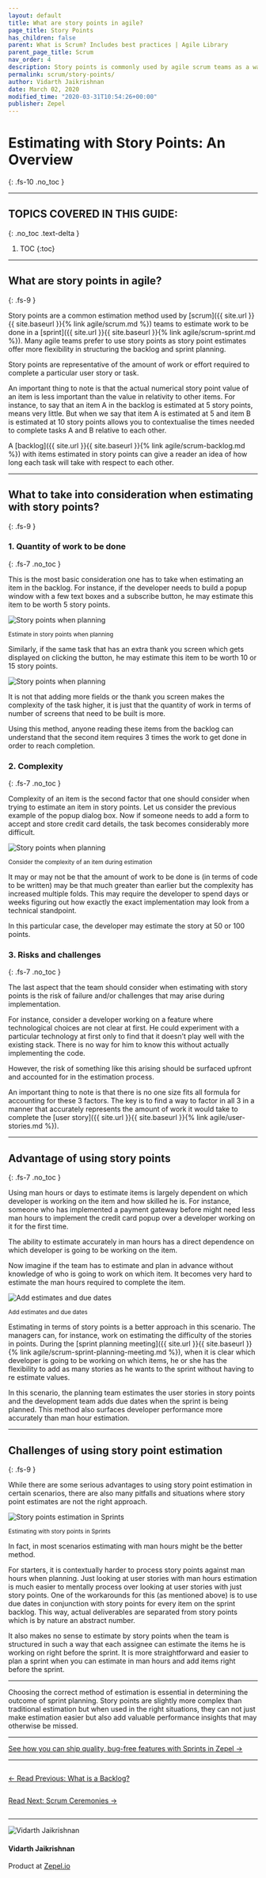 ```yaml
---
layout: default
title: What are story points in agile?
page_title: Story Points
has_children: false
parent: What is Scrum? Includes best practices | Agile Library
parent_page_title: Scrum
nav_order: 4
description: Story points is commonly used by agile scrum teams as a way of estimating how much work needs to be done. Learn more about story points.
permalink: scrum/story-points/
author: Vidarth Jaikrishnan
date: March 02, 2020
modified_time: "2020-03-31T10:54:26+00:00"
publisher: Zepel
---
```


# Estimating with Story Points: An Overview
{: .fs-10 .no_toc }

---

## TOPICS COVERED IN THIS GUIDE:
{: .no_toc .text-delta }

1. TOC
{:toc}

---

## What are story points in agile?
{: .fs-9 }

Story points are a common estimation method used by [scrum]({{ site.url }}{{ site.baseurl }}{% link agile/scrum.md %}) teams to estimate work to be done in a [sprint]({{ site.url }}{{ site.baseurl }}{% link agile/scrum-sprint.md %}). Many agile teams prefer to use story points as story point estimates offer more flexibility in structuring the backlog and sprint planning. 

Story points are representative of the amount of work or effort required to complete a particular user story or task. 

An important thing to note is that the actual numerical story point value of an item is less important than the value in relativity to other items. For instance, to say that an item A in the backlog is estimated at 5 story points, means very little. But when we say that item A is estimated at 5 and item B is estimated at 10 story points allows you to contextualise the times needed to complete tasks A and B relative to each other. 

A [backlog]({{ site.url }}{{ site.baseurl }}{% link agile/scrum-backlog.md %}) with items estimated in story points can give a reader an idea of how long each task will take with respect to each other.

---

## What to take into consideration when estimating with story points?
{: .fs-9 }

### 1. Quantity of work to be done
{: .fs-7 .no_toc }

This is the most basic consideration one has to take when estimating an item in the backlog. For instance, if the developer needs to build a popup window with a few text boxes and a subscribe button, he may estimate this item to be worth 5 story points.

![Story points when planning](/agile/assets/uploads/story-points-planning.png)
<div class="caption">
<small>Estimate in story points when planning</small>
</div>

Similarly, if the same task that has an extra thank you screen which gets displayed on clicking the button, he may estimate this item to be worth 10 or 15 story points. 

![Story points when planning](/agile/assets/uploads/estimate-with-story-points-planning.png)

It is not that adding more fields or the thank you screen makes the complexity of the task higher, it is just that the quantity of work in terms of number of screens that need to be built is more. 

Using this method, anyone reading these items from the backlog can understand that the second item requires 3 times the work to get done in order to reach completion. 

### 2. Complexity
{: .fs-7 .no_toc }

Complexity of an item is the second factor that one should consider when trying to estimate an item in story points. Let us consider the previous example of the popup dialog box. Now if someone needs to add a form to accept and store credit card details, the task becomes considerably more difficult. 

![Story points when planning](/agile/assets/uploads/complexity-story-points.png)
<div class="caption">
<small>Consider the complexity of an item during estimation</small>
</div>

It may or may not be that the amount of work to be done is (in terms of code to be written) may be that much greater than earlier but the complexity has increased multiple folds. This may require the developer to spend days or weeks figuring out how exactly the exact implementation may look from a technical standpoint. 
 
In this particular case, the developer may estimate the story at 50 or 100 points. 

### 3. Risks and challenges 
{: .fs-7 .no_toc }

The last aspect that the team should consider when estimating with story points is the risk of failure and/or challenges that may arise during implementation. 

For instance, consider a developer working on a feature where technological choices are not clear at first. He could experiment with a particular technology at first only to find that it doesn’t play well with the existing stack. There is no way for him to know this without actually implementing the code. 

However, the risk of something like this arising should be surfaced upfront and accounted for in the estimation process. 

An important thing to note is that there is no one size fits all formula for accounting for these 3 factors. The key is to find a way to factor in all 3 in a manner that accurately represents the amount of work it would take to complete the [user story]({{ site.url }}{{ site.baseurl }}{% link agile/user-stories.md %}).

<div class='mailmunch-forms-widget-883975'></div>

---

## Advantage of using story points
{: .fs-7 .no_toc }

Using man hours or days to estimate items is largely dependent on which developer is working on the item and how skilled he is. For instance, someone who has implemented a payment gateway before might need less man hours to implement the credit card popup over a developer working on it for the first time. 

The ability to estimate accurately in man hours has a direct dependence on which developer is going to be working on the item.

Now imagine if the team has to estimate and plan in advance without knowledge of who is going to work on which item. It becomes very hard to estimate the man hours required to complete the item. 

![Add estimates and due dates](/agile/assets/uploads/add-estimates-and-due-dates.png)
<div class="caption">
<small>Add estimates and due dates</small>
</div>

Estimating in terms of story points is a better approach in this scenario. The managers can, for instance, work on estimating the difficulty of the stories in points. During the [sprint planning meeting]({{ site.url }}{{ site.baseurl }}{% link agile/scrum-sprint-planning-meeting.md %}), when it is clear which developer is going to be working on which items, he or she has the flexibility to add as many stories as he wants to the sprint without having to re estimate values. 

In this scenario, the planning team estimates the user stories in story points and the development team adds due dates when the sprint is being planned. This method also surfaces developer performance more accurately than man hour estimation.

---

## Challenges of using story point estimation
{: .fs-9 }

While there are some serious advantages to using story point estimation in certain scenarios, there are also many pitfalls and situations where story point estimates are not the right approach.

![Story points estimation in Sprints](/agile/assets/uploads/estimate-story-points-sprints.png)
<div class="caption">
<small>Estimating with story points in Sprints</small>
</div>

In fact, in most scenarios estimating with man hours might be the better method. 

For starters, it is contextually harder to process story points against man hours when planning. Just looking at user stories with man hours estimation is much easier to mentally process over looking at user stories with just story points. One of the workarounds for this (as mentioned above) is to use due dates in conjunction with story points for every item on the sprint backlog. This way, actual deliverables are separated from story points which is by nature an abstract number. 

It also makes no sense to estimate by story points when the team is structured in such a way that each assignee can estimate the items he is working on right before the sprint. It is more straightforward and easier to plan a sprint when you can estimate in man hours and add items right before the sprint. 

<div class='mailmunch-forms-widget-883975'></div>

---

Choosing the correct method of estimation is essential in determining the outcome of sprint planning. Story points are slightly more complex than traditional estimation but when used in the right situations, they can not just make estimation easier but also add valuable performance insights that may otherwise be missed. 

---

<div class="highlight-row">
<div class="highlight-column">
<div class="highlight-card">
    <div class="highlight-container">
        <a href="https://zepel.io/features/sprints/?utm_source=agilelibrary&utm_medium=bottom-cta&utm_campaign=storypoints" target="_blank">
        <p class="highlight-card-title">See how you can ship quality, bug-free features with Sprints in Zepel  →</p>
        </a>    
    </div>
</div>
</div>
</div>

---

<div class="row">
<div class="column">
<div class="card">
  <div class="container">
    <a href="{{ site.url }}{{ site.baseurl }}{% link agile/scrum-backlog.md %}">
    <p class="card-title">←  Read Previous: What is a Backlog?</p> 
    </a>
  </div>
</div>
</div>

<div class="column">
<div class="card">
  <div class="container">
    <a href="{{ site.url }}{{ site.baseurl }}{% link agile/scrum-meetings.md %}">
    <p class="card-title">Read Next: Scrum Ceremonies  →</p>
    </a>
  </div>
</div>
</div>
</div>

---

<div class="row">
  <div class="column">
    <div class="author-card">
      <img class="author-profile-image" src="/agile/assets/uploads/vidarth.png" alt="Vidarth Jaikrishnan">
      <div class="author-card-content">
        <h4 class="author-card-name">Vidarth Jaikrishnan</h4>
        <p>Product at <a href="https://zepel.io/">Zepel.io</a></p>
      </div>
    </div>
  </div>
</div>